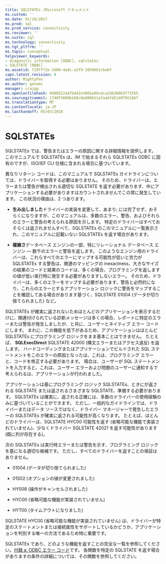 ```yaml
---
title: SQLSTATEs |Microsoft ドキュメント
ms.custom: ''
ms.date: 01/19/2017
ms.prod: sql
ms.prod_service: connectivity
ms.reviewer: ''
ms.suite: sql
ms.technology: connectivity
ms.tgt_pltfrm: ''
ms.topic: conceptual
helpviewer_keywords:
- diagnostic information [ODBC], sqlstates
- SQLSTATE [ODBC]
ms.assetid: f29fff2e-3d09-4a8c-a2f9-2059062cbebf
caps.latest.revision: 6
author: MightyPen
ms.author: genemi
manager: craigg
ms.openlocfilehash: 9408522a47b442e3001e09cdca2d636063f73fb5
ms.sourcegitcommit: 1740f3090b168c0e809611a7aa6fd514075616bf
ms.translationtype: MT
ms.contentlocale: ja-JP
ms.lasthandoff: 05/03/2018
---
```

# <a name="sqlstates"></a>SQLSTATEs
SQLSTATEs では、警告またはエラーの原因に関する詳細情報を提供します。 このマニュアルで SQLSTATEs は、IM で始まるそれら SQLSTATEs ODBC に固有のですが、ISO/IEF CLI 仕様に含まれる場合に基づいています。  
  
 異なりリターン コードは、このマニュアルで SQLSTATEs ガイドラインについては、ドライバーを取得する必要はありません。 そのため、ドライバーは、エラーまたは警告が検出される適切な SQLSTATE を返す必要があります、中にアプリケーションする必要がありますはカウントされませんでこの常に発生しています。 この状況の理由は、2 つあります。  
  
-   **生み出しました**ドライバーの実装を変更して、あまり; には完了せず、おそらくになりますが、このマニュアルは、多数のエラー、警告、およびそれらのエラーと警告の考えられる原因を示します。 特定のドライバーはすべておそらくは返されませんすべて、SQLSTATEs のこのマニュアルに一覧表示され、このマニュアルに記載いない SQLSTATEs を返す場合があります。  
  
-   **複雑さ**データベース エンジンの一部、特にリレーショナル データベース エンジン — 数千のエラーと警告を返します。 このようなエンジン用のドライバーは、これらすべてのエラーにマップする可能性が低いと労力が SQLSTATEs する警告は、関連のマッピングの inexactness、大きなサイズの結果のコードと結果のコードは、多くの場合、プログラミングを返しますの値が低い実行時に発生する必要がありますしないエラー。 そのため、ドライバーは、多くのエラーをマップする必要があります、警告と必然的になり、これらのエラーとするアプリケーション ロジックに警告をマップすることを確認してある場合があります基づく、SQLSTATE 01004 (データが切り捨てられました) など。  
  
 SQLSTATEs が確実に返されないためほとんどのアプリケーションを表示するだけに、関連付けられている診断メッセージは多くの場合、レポートに特定のエラーまたは警告が発生しましたが、と共に、ユーザーとネイティブ エラー コードにします。 まれに、この機能を低下があるため、アプリケーションはほとんど SQLSTATEs にプログラミング ロジックをまま基本ことはできません。 たとえば、 **SQLExecDirect** SQLSTATE 42000 (構文エラーまたはアクセス違反) を返します。 ハードコーディングまたはアプリケーションでビルドされた SQL ステートメントをこのエラーの原因となったは、これは、プログラミング エラーと、コードを修正する必要があります。 場合は、ユーザーが SQL ステートメントを入力すると、これは、ユーザー エラーおよび問題のユーザーに通知するで考えられるは、アプリケーションが行われました。  
  
 アプリケーションは基にプログラミング ロジック SQLSTATEs、ときにが返される SQLSTATE または返されるさまざまな SQLSTATE、準備する必要があります。 SQLSTATEs は確実に、返される正確には、多数のドライバーの使用経験のみに基づいていることができます。 ただし、一般的なガイドラインでは、ドライバーまたはデータ ソースではなく、ドライバー マネージャーで発生したエラーの SQLSTATEs が確実に返される可能性が高くなります。 たとえば、ほとんどのドライバーは、SQLSTATE HYC00 可能性を返す (省略可能な機能で実装されていません)、少なくドライバー SQLSTATE 42021 を返す可能性があります (既に列が存在する)。  
  
 次の SQLSTATEs は実行時エラーまたは警告を示す、プログラミング ロジックを基になる適切な候補です。 ただし、すべてのドライバーを返すことの保証はありません。  
  
-   01004 (データが切り捨てられました)  
  
-   01S02 (オプションの値が変更されました)  
  
-   HY008 (操作がキャンセルされました)  
  
-   HYC00 (省略可能な機能が実装されていません)  
  
-   HYT00 (タイムアウトになりました)  
  
 SQLSTATE HYC00 (省略可能な機能が実装されていません) は、ドライバーが特定のステートメントまたは接続属性をサポートしているかどうか、アプリケーションを判別する唯一の方法であるため特に重要です。  
  
 SQLSTATEs であり、どのような機能を返すことの完全な一覧を参照してください。[付録 a: ODBC エラー コード](../../../odbc/reference/appendixes/appendix-a-odbc-error-codes.md)です。 各関数を特定の SQLSTATE を返す場合がありますの条件の詳細については、その関数を参照してください。
